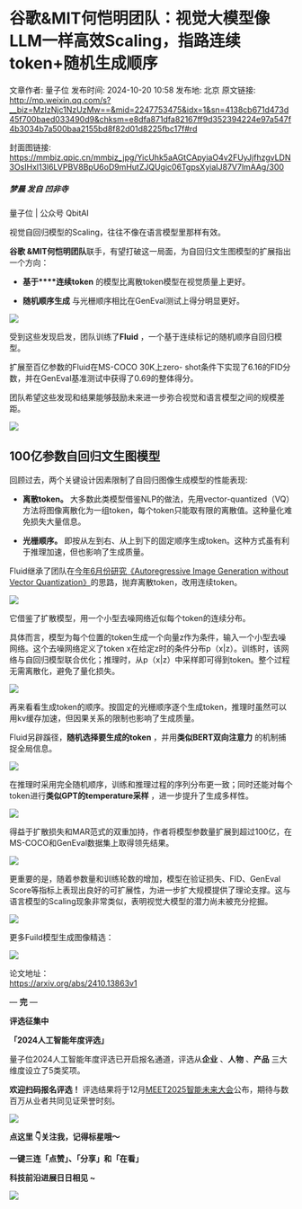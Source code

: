 # 谷歌&MIT何恺明团队：视觉大模型像LLM一样高效Scaling，指路连续token+随机生成顺序

文章作者: 量子位
发布时间: 2024-10-20 10:58
发布地: 北京
原文链接: http://mp.weixin.qq.com/s?__biz=MzIzNjc1NzUzMw==&mid=2247753475&idx=1&sn=4138cb671d473d45f700baed033490d9&chksm=e8dfa871dfa82167ff9d352394224e97a547f4b3034b7a500baa2155bd8f82d01d8225fbc17f#rd

封面图链接: https://mmbiz.qpic.cn/mmbiz_jpg/YicUhk5aAGtCApyiaO4v2FUyJjfhzgvLDN3OsIHxl13l6LVPBV8BpU6oD9mHutZJQUgic06TgpsXyiaIJ87V7lmAAg/300

##### 梦晨 发自 凹非寺  
量子位 | 公众号 QbitAI

视觉自回归模型的Scaling，往往不像在语言模型里那样有效。

**谷歌 &MIT何恺明团队**联手，有望打破这一局面，为自回归文生图模型的扩展指出一个方向：

  * **基于****连续token** 的模型比离散token模型在视觉质量上更好。

  * **随机顺序生成** 与光栅顺序相比在GenEval测试上得分明显更好。

![](https://mmbiz.qpic.cn/mmbiz_png/YicUhk5aAGtCApyiaO4v2FUyJjfhzgvLDNRRXewtE8CwcnP3XBASkINdcOR398IAdXwYy9QXav4sl7nA1HcEe4xw/640?wx_fmt=png&from=appmsg)

受到这些发现启发，团队训练了**Fluid** ，一个基于连续标记的随机顺序自回归模型。

扩展至百亿参数的Fluid在MS-COCO 30K上zero-
shot条件下实现了6.16的FID分数，并在GenEval基准测试中获得了0.69的整体得分。

团队希望这些发现和结果能够鼓励未来进一步弥合视觉和语言模型之间的规模差距。

![](https://mmbiz.qpic.cn/mmbiz_png/YicUhk5aAGtCApyiaO4v2FUyJjfhzgvLDNT5KkByJfhSPoQPJumM39riakasTnTSEia65W4YS8byPokAKl6Gef7tLw/640?wx_fmt=png&from=appmsg)

## 100亿参数自回归文生图模型

回顾过去，两个关键设计因素限制了自回归图像生成模型的性能表现:

  * **离散token。** 大多数此类模型借鉴NLP的做法，先用vector-quantized（VQ）方法将图像离散化为一组token，每个token只能取有限的离散值。这种量化难免损失大量信息。

  * **光栅顺序。** 即按从左到右、从上到下的固定顺序生成token。这种方式虽有利于推理加速，但也影响了生成质量。

Fluid继承了团队在[今年6月份研究《Autoregressive Image Generation without Vector
Quantization》](http://mp.weixin.qq.com/s?__biz=MzIzNjc1NzUzMw==&mid=2247735118&idx=1&sn=aff615799152d56097b19b3cc26df045&chksm=e8dfe03cdfa8692ad643b8f5aefba07f727749d1e2e8745c1cd708a16524f4ea3a4bdb2e29ac&scene=21#wechat_redirect)的思路，抛弃离散token，改用连续token。

![](https://mmbiz.qpic.cn/mmbiz_png/YicUhk5aAGtCApyiaO4v2FUyJjfhzgvLDNW7JmIG1WnVSZjASry2Zr1QHGtQjANVswYJZNrYRkmMPvMic5DgurJug/640?wx_fmt=png&from=appmsg)

它借鉴了扩散模型，用一个小型去噪网络近似每个token的连续分布。

具体而言，模型为每个位置的token生成一个向量z作为条件，输入一个小型去噪网络。这个去噪网络定义了token
x在给定z时的条件分布p（x|z）。训练时，该网络与自回归模型联合优化；推理时，从p（x|z）中采样即可得到token。整个过程无需离散化，避免了量化损失。

![](https://mmbiz.qpic.cn/mmbiz_png/YicUhk5aAGtCApyiaO4v2FUyJjfhzgvLDNS4qI43C1XiazQaxd8kt2uRaS12y9lAOW43sIUGPJTC4ib1N8eG5s7axA/640?wx_fmt=png&from=appmsg)

再来看看生成token的顺序。按固定的光栅顺序逐个生成token，推理时虽然可以用kv缓存加速，但因果关系的限制也影响了生成质量。

Fluid另辟蹊径，**随机选择要生成的token** ，并用**类似BERT双向注意力** 的机制捕捉全局信息。

![](https://mmbiz.qpic.cn/mmbiz_png/YicUhk5aAGtCApyiaO4v2FUyJjfhzgvLDN5TMtic3cn11badB1YhU7smeozv0Drsy1reGJ3GQv5k6afCmslMT5mgg/640?wx_fmt=png&from=appmsg)

在推理时采用完全随机顺序，训练和推理过程的序列分布更一致；同时还能对每个token进行**类似GPT的temperature采样**
，进一步提升了生成多样性。

![](https://mmbiz.qpic.cn/mmbiz_png/YicUhk5aAGtCApyiaO4v2FUyJjfhzgvLDNmnaCtyD6p7ia1fyubQfcqCjZHiaaR6o9CLh0xEW4WlxTH1ck8nNuhW6g/640?wx_fmt=png&from=appmsg)

得益于扩散损失和MAR范式的双重加持，作者将模型参数量扩展到超过100亿，在MS-COCO和GenEval数据集上取得领先结果。

![](https://mmbiz.qpic.cn/mmbiz_png/YicUhk5aAGtCApyiaO4v2FUyJjfhzgvLDNdYtxzib4RsQ9dwoplrO1ZUKkUHAGnfhB1dGEZTemT9Sou5x8iaGZ08ng/640?wx_fmt=png&from=appmsg)

更重要的是，随着参数量和训练轮数的增加，模型在验证损失、FID、GenEval
Score等指标上表现出良好的可扩展性，为进一步扩大规模提供了理论支撑。这与语言模型的Scaling现象非常类似，表明视觉大模型的潜力尚未被充分挖掘。

![](https://mmbiz.qpic.cn/mmbiz_png/YicUhk5aAGtCApyiaO4v2FUyJjfhzgvLDNVzglfEzgSiaKqzyVxx7FB8dibQibOk0QP7RsJ95rAtTX61J7nnpRpanhA/640?wx_fmt=png&from=appmsg)

更多Fuild模型生成图像精选：

![](https://mmbiz.qpic.cn/mmbiz_png/YicUhk5aAGtCApyiaO4v2FUyJjfhzgvLDNur9b15Hn5IgtdTFccpXkj4xubGXiaV3nDZtJjDhIIIaxRLQan6N3Ymw/640?wx_fmt=png&from=appmsg)

论文地址：  
https://arxiv.org/abs/2410.13863v1

— **完** —

**评选征集中**

**「2024人工智能年度评选」**

量子位2024人工智能年度评选已开启报名通道，评选从**企业** 、**人物** 、**产品** 三大维度设立了5类奖项。

**欢迎扫码报名评选！**
评选结果将于12月[MEET2025智能未来大会](http://mp.weixin.qq.com/s?__biz=MzIzNjc1NzUzMw==&mid=2247752188&idx=2&sn=c1bc1e4d987c3a10cfef338059b3dfb1&chksm=e8dfae8edfa82798657f4fcb6469d47175940482fd452f1aff146be45890942a2385a2533344&scene=21#wechat_redirect)公布，期待与数百万从业者共同见证荣誉时刻。

![](https://mmbiz.qpic.cn/mmbiz_png/YicUhk5aAGtAOVibXbw5eUnvqbCic6T1OKtFJzFhIdiauXic5xgYVG2LogYPX94d9GO5yiaQKicPFPUwgM30w350XNfIQ/640?wx_fmt=png&from=appmsg)

**点这里 👇关注我，记得标星哦～**

**一键三连「点赞」、「分享」和「在看」**

**科技前沿进展日日相见 ~**

![](https://mmbiz.qpic.cn/mmbiz_svg/g9RQicMD01M0tYoRQT2cMQRmPS5ZDyrrfzeksiay90KaDzlGBH61icqHxmgFKfvfXtVuwTHV740CDLAaXU1LIfZyoJEpYKcRIiaE/640?wx_fmt=svg)

